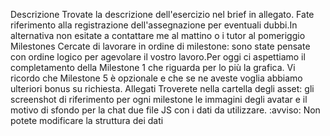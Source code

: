 Descrizione
Trovate la descrizione dell'esercizio nel brief in allegato. Fate riferimento alla registrazione dell'assegnazione per eventuali dubbi.In alternativa non esitate a contattare me al mattino o i tutor al pomeriggio
Milestones
Cercate di lavorare in ordine di milestone: sono state pensate con ordine logico per agevolare il vostro lavoro.Per oggi ci aspettiamo il completamento della Milestone 1 che riguarda per lo più la grafica.
Vi ricordo che Milestone 5 è opzionale e che se ne aveste voglia abbiamo ulteriori bonus su richiesta.
Allegati
Troverete nella cartella degli asset:
 gli screenshot di riferimento per ogni milestone
le immagini degli avatar e il motivo di sfondo per la chat
due file JS con i dati da utilizzare.
:avviso: Non potete modificare la struttura dei dati